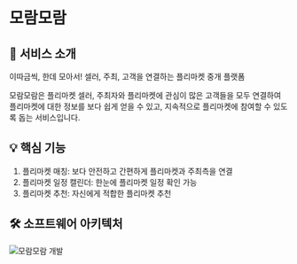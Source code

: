 # 모람모람
## 🎁 서비스 소개
이따금씩, 한데 모아서! 셀러, 주최, 고객을 연결하는 플리마켓 중개 플랫폼
<p>모람모람은 플리마켓 셀러, 주최자와 플리마켓에 관심이 많은 고객들을 모두 연결하여 플리마켓에 대한 정보를 보다 쉽게 얻을 수 있고, 지속적으로 플리마켓에 참여할 수 있도록 돕는 서비스입니다.</p>

## 💡 핵심 기능
1. 플리마켓 매칭: 보다 안전하고 간편하게 플리마켓과 주최측을 연결
2. 플리마켓 일정 캘린더: 한눈에 플리마켓 일정 확인 가능
3. 플리마켓 추천: 자신에게 적합한 플리마켓 추천

## 🛠 소프트웨어 아키텍처

![모람모람 개발](https://user-images.githubusercontent.com/80875784/207906950-44ffd7f5-c27b-4873-9c71-74611655d838.jpg)

